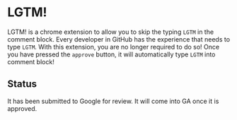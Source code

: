 # LGTM!

LGTM! is a chrome extension to allow you to skip the typing `LGTM` in the comment block. 
Every developer in GitHub has the experience that needs to type `LGTM`. With this extension, you are no longer required to do so! 
Once you have pressed the `approve` button, it will automatically type `LGTM` into comment block!

## Status

It has been submitted to Google for review. It will come into GA once it is approved.
